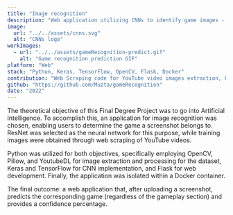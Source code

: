 ```yaml
---
title: "Image recognition"
description: "Web application utilizing CNNs to identify game images - Final Degree Project"
image:
  url: "../../assets/cnns.svg"
  alt: "CNNs logo"
workImages:
  - url: "../../assets/gameRecognition-predict.gif"
    alt: "Game recognition prediction GIF"
platform: "Web"
stack: "Python, Keras, TensorFlow, OpenCV, Flask, Docker"
contribution: "Web Scraping code for YouTube video images extraction, Flask website"
github: "https://github.com/Muzta/gameRecognition"
date: "2022"
---
```


The theoretical objective of this Final Degree Project was to go into Artificial Intelligence. To accomplish this, an application for image recognition was chosen, enabling users to determine the game a screenshot belongs to. ResNet was selected as the neural network for this purpose, while training images were obtained through web scraping of YouTube videos.

Python was utilized for both objectives, specifically employing OpenCV, Pillow, and YoutubeDL for image extraction and processing for the dataset, Keras and TensorFlow for CNN implementation, and Flask for web development. Finally, the application was isolated within a Docker container.

The final outcome: a web application that, after uploading a screenshot, predicts the corresponding game (regardless of the gameplay section) and provides a confidence percentage.
